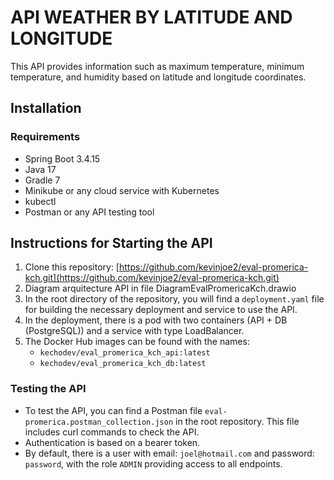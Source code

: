 # API WEATHER BY LATITUDE AND LONGITUDE

This API provides information such as maximum temperature, minimum temperature, and humidity based on latitude and longitude coordinates.

## Installation

### Requirements

- Spring Boot 3.4.15
- Java 17
- Gradle 7
- Minikube or any cloud service with Kubernetes
- kubectl
- Postman or any API testing tool

## Instructions for Starting the API

1. Clone this repository: [https://github.com/kevinjoe2/eval-promerica-kch.git](https://github.com/kevinjoe2/eval-promerica-kch.git)
2. Diagram arquitecture API in file DiagramEvalPromericaKch.drawio
3. In the root directory of the repository, you will find a `deployment.yaml` file for building the necessary deployment and service to use the API. 
4. In the deployment, there is a pod with two containers (API + DB (PostgreSQL)) and a service with type LoadBalancer.
5. The Docker Hub images can be found with the names:
   - `kechodev/eval_promerica_kch_api:latest`
   - `kechodev/eval_promerica_kch_db:latest`

### Testing the API

- To test the API, you can find a Postman file `eval-promerica.postman_collection.json` in the root repository. This file includes curl commands to check the API.
- Authentication is based on a bearer token.
- By default, there is a user with email: `joel@hotmail.com` and password: `password`, with the role `ADMIN` providing access to all endpoints.